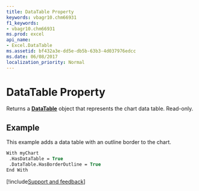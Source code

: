 ```yaml
---
title: DataTable Property
keywords: vbagr10.chm66931
f1_keywords:
- vbagr10.chm66931
ms.prod: excel
api_name:
- Excel.DataTable
ms.assetid: bf432a3e-dd5e-db5b-63b3-4d037976edcc
ms.date: 06/08/2017
localization_priority: Normal
---
```



# DataTable Property

Returns a  **[DataTable](Excel.DataTable-graph-object.md)** object that represents the chart data table. Read-only.


## Example

This example adds a data table with an outline border to the chart.


```vb
With myChart 
 .HasDataTable = True 
 .DataTable.HasBorderOutline = True 
End With
```

[!include[Support and feedback](~/includes/feedback-boilerplate.md)]